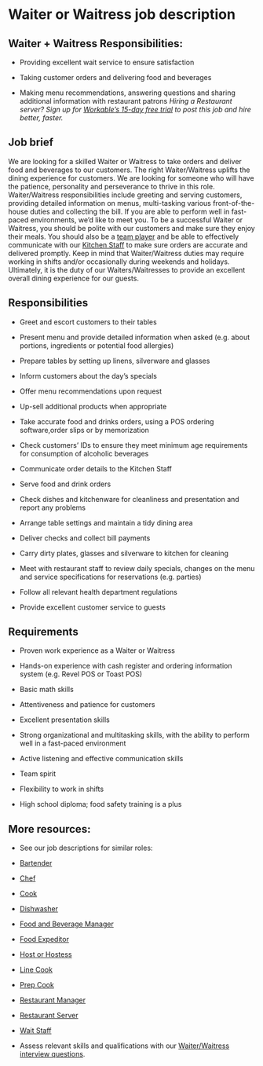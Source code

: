# Waiter or Waitress job description


## Waiter + Waitress Responsibilities:
* Providing excellent wait service to ensure satisfaction

* Taking customer orders and delivering food and beverages

* Making menu recommendations, answering questions and sharing additional information with restaurant patrons
<em>Hiring a Restaurant server? Sign up for <a href="https://www.workable.com/post-jobs-for-free/customize?wid=510&amp;utm_page=waiter-or-waitress-job-description&amp;utm_program=ad-unit-right&amp;utm_tracking=job-descriptions-hospitality-job-descriptions">Workable’s 15-day free trial</a> to post this job and hire better, faster.</em>


## Job brief

We are looking for a skilled Waiter or Waitress to take orders and deliver food and beverages to our customers.
The right Waiter/Waitress uplifts the dining experience for customers. We are looking for someone who will have the patience, personality and perseverance to thrive in this role.
Waiter/Waitress responsibilities include greeting and serving customers, providing detailed information on menus, multi-tasking various front-of-the-house duties and collecting the bill. If you are able to perform well in fast-paced environments, we’d like to meet you. To be a successful Waiter or Waitress, you should be polite with our customers and make sure they enjoy their meals. You should also be a <a href="https://resources.workable.com/team-player-interview-questions">team player</a> and be able to effectively communicate with our <a href="https://resources.workable.com/cook-job-description">Kitchen Staff</a> to make sure orders are accurate and delivered promptly.
Keep in mind that Waiter/Waitress duties may require working in shifts and/or occasionally during weekends and holidays.
Ultimately, it is the duty of our Waiters/Waitresses to provide an excellent overall dining experience for our guests.


## Responsibilities

* Greet and escort customers to their tables

* Present menu and provide detailed information when asked (e.g. about portions, ingredients or potential food allergies)

* Prepare tables by setting up linens, silverware and glasses

* Inform customers about the day’s specials

* Offer menu recommendations upon request

* Up-sell additional products when appropriate

* Take accurate food and drinks orders, using a POS ordering software,order  slips or by memorization

* Check customers’ IDs to ensure they meet minimum age requirements for consumption of alcoholic beverages

* Communicate order details to the Kitchen Staff

* Serve food and drink orders

* Check dishes and kitchenware for cleanliness and presentation and report any problems

* Arrange table settings and maintain a tidy dining area

* Deliver checks and collect bill payments

* Carry dirty plates, glasses and silverware to kitchen for cleaning

* Meet with restaurant staff to review daily specials, changes on the menu and service specifications for reservations (e.g. parties)

* Follow all relevant health department regulations

* Provide excellent customer service to guests


## Requirements

* Proven work experience as a Waiter or Waitress

* Hands-on experience with cash register and ordering information system (e.g. Revel POS or Toast POS)

* Basic math skills

* Attentiveness and patience for customers

* Excellent presentation skills

* Strong organizational and multitasking skills, with the ability to perform well in a fast-paced environment

* Active listening and effective communication skills

* Team spirit

* Flexibility to work in shifts

* High school diploma; food safety training is a plus

## <b>More resources:</b>
* See our job descriptions for similar roles:
* <a href="https://resources.workable.com/bartender-job-description">Bartender</a>

* <a href="https://resources.workable.com/chef-job-description">Chef</a>

* <a href="https://resources.workable.com/cook-job-description">Cook</a>

* <a href="https://resources.workable.com/dishwasher-job-description">Dishwasher</a>

* <a href="https://resources.workable.com/food-and-beverage-manager-job-description">Food and Beverage Manager</a>

* <a href="https://resources.workable.com/food-expeditor-job-description">Food Expeditor</a>

* <a href="https://resources.workable.com/host-or-hostess-job-description">Host or Hostess</a>

* <a href="https://resources.workable.com/line-cook-job-description">Line Cook</a>

* <a href="https://resources.workable.com/prep-cook-job-description">Prep Cook</a>

* <a href="https://resources.workable.com/restaurant-manager-job-description">Restaurant Manager</a>

* <a href="https://resources.workable.com/restaurant-server-job-description">Restaurant Server</a>

* <a href="https://resources.workable.com/wait-staff-job-description">Wait Staff</a>

* Assess relevant skills and qualifications with our <a href="https://resources.workable.com/waiter-or-waitress-interview-questions-2">Waiter/Waitress interview questions</a>.
